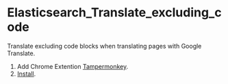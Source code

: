 # Elasticsearch_Translate_excluding_code

Translate excluding code blocks when translating pages with Google Translate.

1. Add Chrome Extention [Tampermonkey](https://chrome.google.com/webstore/detail/tampermonkey/dhdgffkkebhmkfjojejmpbldmpobfkfo).
2. [Install](https://github.com/nkmr-jp/userscripts/raw/master/Elasticsearch_Translate_excluding_code/script.user.js). 

